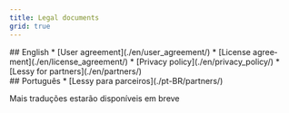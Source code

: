 ```yaml
---
title: Legal documents
grid: true
---
```


<article class="list" markdown="1" lang="en">
## English
* [User agreement](./en/user_agreement/)
* [License agreement](./en/license_agreement/)
* [Privacy policy](./en/privacy_policy/)
* [Lessy for partners](./en/partners/)
</article>

<article class="list" markdown="1" lang="pt-BR">
## Português
* [Lessy para parceiros](./pt-BR/partners/)

Mais traduções estarão disponíveis em breve
</article>
